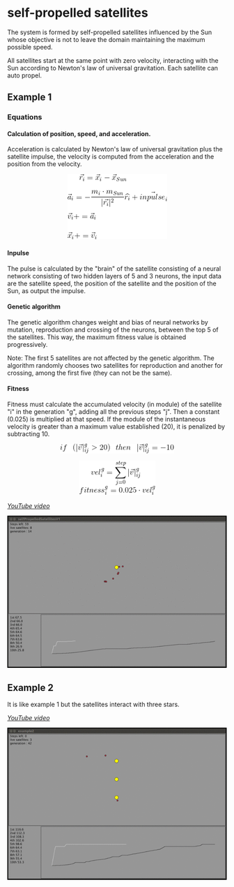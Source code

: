 # self-propelled satellites
The system is formed by self-propelled satellites influenced by the Sun whose objective is not to leave the domain maintaining the maximum possible speed.

All satellites start at the same point with zero velocity, interacting with the Sun according to Newton's law of universal gravitation. Each satellite can auto propel.

## Example 1

### Equations

#### Calculation of position, speed, and acceleration.

Acceleration is calculated by Newton's law of universal gravitation plus the satellite impulse, the velocity is computed from the acceleration and the position from the velocity.

<p align="center">
    <img src="https://github.com/planelles20/self-propelled-satellites/blob/master/img/posVelAccEq.gif?raw=true" alt="Calculation of position, speed, and acceleration"/>
</p>

#### Inpulse

The pulse is calculated by the "brain" of the satellite consisting of a neural network consisting of two hidden layers of 5 and 3 neurons, the input data are the satellite speed, the position of the satellite and the position of the Sun, as output the impulse.

#### Genetic algorithm

The genetic algorithm changes weight and bias of neural networks by mutation, reproduction and crossing of the neurons, between the top 5 of the satellites. This way, the maximum fitness value is obtained progressively.

Note: The first 5 satellites are not affected by the genetic algorithm. The algorithm randomly chooses two satellites for reproduction and another for crossing, among the first five (they can not be the same).


#### Fitness

Fitness must calculate the accumulated velocity (in module) of the satellite "i" in the generation "g", adding all the previous steps "j". Then a constant (0.025) is multiplied at that speed. If the module of the instantaneous velocity is greater than a maximum value established (20), it is penalized by subtracting 10.

<p align="center">
    <img src="https://github.com/planelles20/self-propelled-satellites/blob/master/img/maxVelEq.gif?raw=true" alt="max velocity equations"/>
</p>

<p align="center">
    <img src="https://github.com/planelles20/self-propelled-satellites/blob/master/img/fitnessEq.gif?raw=true" alt="fitness equations"/>
</p>

*[YouTube video](https://www.youtube.com/watch?v=gBNJntyCFuE&feature=youtu.be)*


<p align="center">
  <img src="https://github.com/planelles20/self-propelled-satellites/blob/master/img/example1.gif?raw=true" alt="Vicsek model 3D gif"/>
</p>

## Example 2

It is like example 1 but the satellites interact with three stars.

*[YouTube video](https://www.youtube.com/watch?v=eWLeQlX0vnI&feature=youtu.be)*


<p align="center">
  <img src="https://github.com/planelles20/self-propelled-satellites/blob/master/img/example2.gif?raw=true" alt="Vicsek model 3D gif"/>
</p>
